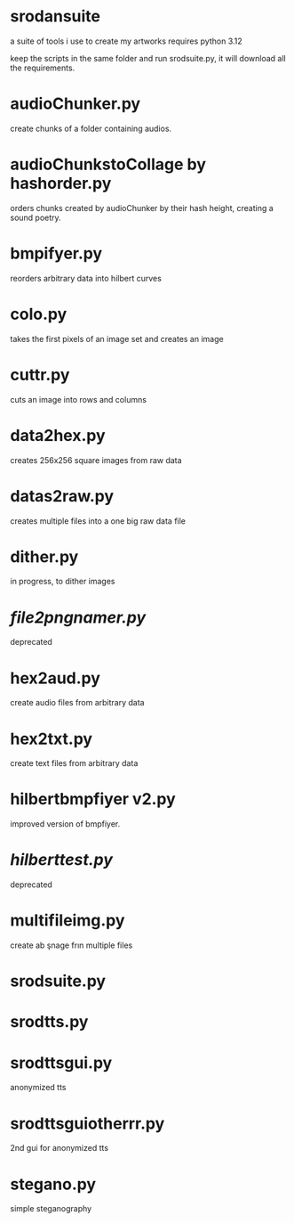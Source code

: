 # srodansuite
a suite of tools i use to create my artworks
requires python 3.12

keep the scripts in the same folder and run srodsuite.py, it will download all the requirements.

# audioChunker.py

create chunks of a folder containing audios.
# audioChunkstoCollage by hashorder.py
orders chunks created by audioChunker by their hash height, creating a sound poetry.
# bmpifyer.py
reorders arbitrary data into hilbert curves
# colo.py
takes the first pixels of an image set and creates an image
# cuttr.py
cuts an image into rows and columns
# data2hex.py
creates 256x256 square images from raw data
# datas2raw.py
creates multiple files into a one big raw data file
# dither.py
in progress, to dither images
# _file2pngnamer.py_
deprecated
# hex2aud.py
create audio files from arbitrary data
# hex2txt.py
create text files from arbitrary data

# hilbertbmpfiyer v2.py
improved version of bmpfiyer.

# _hilberttest.py_
deprecated

# multifileimg.py
create ab şnage frın multiple files
# srodsuite.py

# srodtts.py

# srodttsgui.py
anonymized tts
# srodttsguiotherrr.py
2nd gui for anonymized tts
# stegano.py
simple steganography
